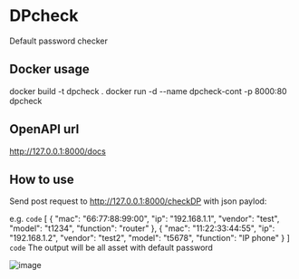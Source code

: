 # DPcheck
Default password checker 

## Docker usage
docker build -t dpcheck . 
docker run -d --name dpcheck-cont -p 8000:80 dpcheck 

## OpenAPI url
http://127.0.0.1:8000/docs 

## How to use
Send post request to http://127.0.0.1:8000/checkDP with json paylod: 

e.g. 
`code`
[
	{
		"mac": "66:77:88:99:00",
		"ip": "192.168.1.1",
		"vendor": "test",
		"model": "t1234",
		"function": "router"
	},
	{
		"mac": "11:22:33:44:55",
		"ip": "192.168.1.2",
		"vendor": "test2",
		"model": "t5678",
		"function": "IP phone"
	}
]
`code`
The output will be all asset with default password 

![image](https://user-images.githubusercontent.com/36591853/218095103-3714613c-bfa8-4056-b584-e877fe38163e.png)


